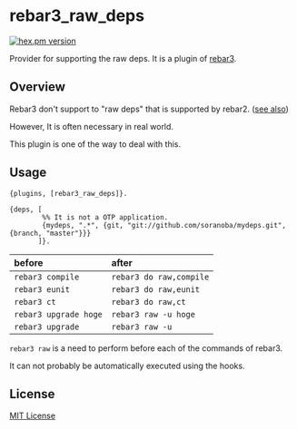 rebar3_raw_deps
=======
[![hex.pm version](https://img.shields.io/hexpm/v/rebar3_raw_deps.svg)](https://hex.pm/packages/rebar3_raw_deps)

Provider for supporting the raw deps.
It is a plugin of [rebar3](https://github.com/erlang/rebar3).

## Overview

Rebar3 don't support to "raw deps" that is supported by rebar2. ([see also](https://github.com/erlang/rebar3/issues/110))

However, It is often necessary in real world.

This plugin is one of the way to deal with this.

## Usage

```erlang:rebar.config
{plugins, [rebar3_raw_deps]}.

{deps, [
        %% It is not a OTP application.
        {mydeps, ".*", {git, "git://github.com/soranoba/mydeps.git", {branch, "master"}}}
       ]}.
```

|before               |after                  |
|:--------------------|:----------------------|
|`rebar3 compile`     |`rebar3 do raw,compile`|
|`rebar3 eunit`       |`rebar3 do raw,eunit`  |
|`rebar3 ct`          |`rebar3 do raw,ct`     |
|`rebar3 upgrade hoge`|`rebar3 raw -u hoge`   |
|`rebar3 upgrade`     |`rebar3 raw -u`        |

`rebar3 raw` is a need to perform before each of the commands of rebar3.

It can not probably be automatically executed using the hooks.

## License
[MIT License](LICENSE)
